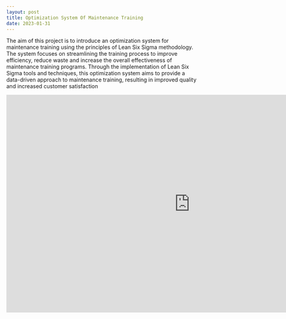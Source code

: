 ```yaml
---
layout: post
title: Optimization System Of Maintenance Training 
date: 2023-01-31
---
```


The aim of this project is to introduce an optimization system for maintenance training using the principles of Lean Six Sigma methodology. The system focuses on streamlining the training process to improve efficiency, reduce waste and increase the overall effectiveness of maintenance training programs. Through the implementation of Lean Six Sigma tools and techniques, this optimization system aims to provide a data-driven approach to maintenance training, resulting in improved quality and increased customer satisfaction

<iframe src="https://docs.google.com/presentation/d/e/2PACX-1vSE0mOZK591dD7bgfQYZ_YCm8aoVNDVYSIckLDGh_Mldgb11uWN3BUAoYQTTeNnXTYRK8BylkXs-H52/embed?start=false&loop=false&delayms=3000" frameborder="0" width="960" height="569" allowfullscreen="true" mozallowfullscreen="true" webkitallowfullscreen="true"></iframe>
